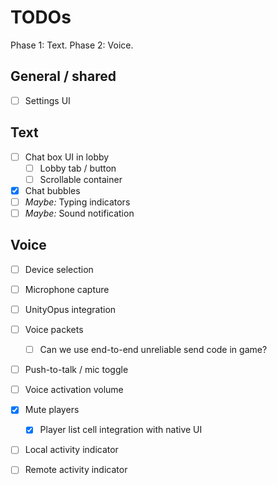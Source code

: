 ﻿# TODOs

Phase 1: Text. Phase 2: Voice.

## General / shared
- [ ] Settings UI

## Text 

- [ ] Chat box UI in lobby
    - [ ] Lobby tab / button
    - [ ] Scrollable container
- [X] Chat bubbles
- [ ] *Maybe:* Typing indicators
- [ ] *Maybe:* Sound notification

## Voice 

- [ ] Device selection
- [ ] Microphone capture
- [ ] UnityOpus integration
- [ ] Voice packets
  - [ ] Can we use end-to-end unreliable send code in game? 
- [ ] Push-to-talk / mic toggle
- [ ] Voice activation volume
- [X] Mute players
  - [X] Player list cell integration with native UI
- [ ] Local activity indicator
- [ ] Remote activity indicator

